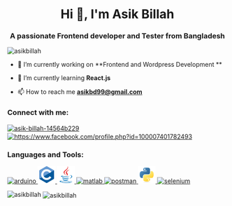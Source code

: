 <h1 align="center">Hi 👋, I'm Asik Billah</h1>
<h3 align="center">A passionate Frontend developer and Tester from Bangladesh</h3>

<p align="left"> <img src="https://komarev.com/ghpvc/?username=asikbillah&label=Profile%20views&color=0e75b6&style=flat" alt="asikbillah" /> </p>

- 🔭 I’m currently working on **Frontend and Wordpress Development **

- 🌱 I’m currently learning **React.js**

- 📫 How to reach me **asikbd99@gmail.com**

<h3 align="left">Connect with me:</h3>
<p align="left">
<a href="https://linkedin.com/in/asik-billah-14564b229" target="blank"><img align="center" src="https://raw.githubusercontent.com/rahuldkjain/github-profile-readme-generator/master/src/images/icons/Social/linked-in-alt.svg" alt="asik-billah-14564b229" height="30" width="40" /></a>
<a href="https://fb.com/https://www.facebook.com/profile.php?id=100007401782493" target="blank"><img align="center" src="https://raw.githubusercontent.com/rahuldkjain/github-profile-readme-generator/master/src/images/icons/Social/facebook.svg" alt="https://www.facebook.com/profile.php?id=100007401782493" height="30" width="40" /></a>
</p>

<h3 align="left">Languages and Tools:</h3>
<p align="left"> <a href="https://www.arduino.cc/" target="_blank" rel="noreferrer"> <img src="https://cdn.worldvectorlogo.com/logos/arduino-1.svg" alt="arduino" width="40" height="40"/> </a> <a href="https://www.cprogramming.com/" target="_blank" rel="noreferrer"> <img src="https://raw.githubusercontent.com/devicons/devicon/master/icons/c/c-original.svg" alt="c" width="40" height="40"/> </a> <a href="https://www.java.com" target="_blank" rel="noreferrer"> <img src="https://raw.githubusercontent.com/devicons/devicon/master/icons/java/java-original.svg" alt="java" width="40" height="40"/> </a> <a href="https://www.mathworks.com/" target="_blank" rel="noreferrer"> <img src="https://upload.wikimedia.org/wikipedia/commons/2/21/Matlab_Logo.png" alt="matlab" width="40" height="40"/> </a> <a href="https://postman.com" target="_blank" rel="noreferrer"> <img src="https://www.vectorlogo.zone/logos/getpostman/getpostman-icon.svg" alt="postman" width="40" height="40"/> </a> <a href="https://www.python.org" target="_blank" rel="noreferrer"> <img src="https://raw.githubusercontent.com/devicons/devicon/master/icons/python/python-original.svg" alt="python" width="40" height="40"/> </a> <a href="https://www.selenium.dev" target="_blank" rel="noreferrer"> <img src="https://raw.githubusercontent.com/detain/svg-logos/780f25886640cef088af994181646db2f6b1a3f8/svg/selenium-logo.svg" alt="selenium" width="40" height="40"/> </a> </p>

<p><img align="left" src="https://github-readme-stats.vercel.app/api/top-langs?username=asikbillah&show_icons=true&locale=en&layout=compact" alt="asikbillah" /></p>

<p>&nbsp;<img align="center" src="https://github-readme-stats.vercel.app/api?username=asikbillah&show_icons=true&locale=en" alt="asikbillah" /></p>
